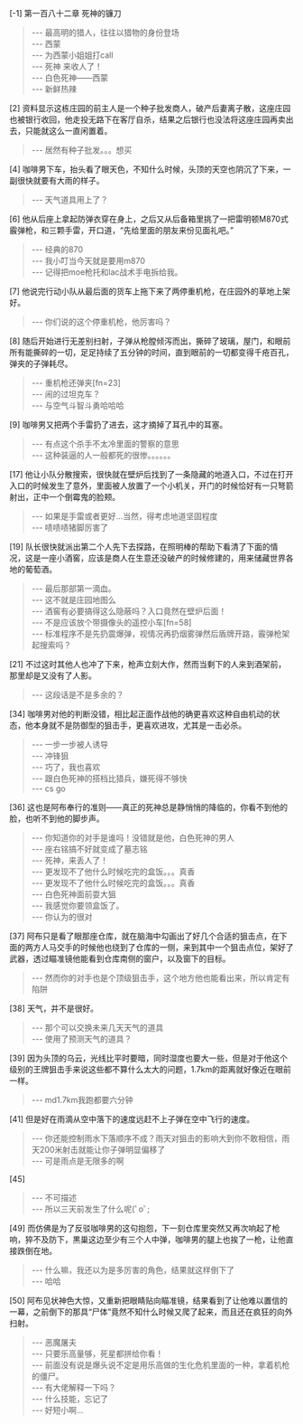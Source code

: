 
[-1] 第一百八十二章 死神的镰刀
>--- 最高明的猎人，往往以猎物的身份登场<br>
>--- 西蒙<br>
>--- 为西蒙小姐姐打call<br>
>--- 死神 来收人了！<br>
>--- 白色死神——西蒙<br>
>--- 新鲜热辣<br>

[2] 资料显示这栋庄园的前主人是一个种子批发商人，破产后妻离子散，这座庄园也被银行收回，他走投无路下在客厅自杀，结果之后银行也没法将这座庄园再卖出去，只能就这么一直闲置着。
>--- 居然有种子批发。。。想买<br>

[4] 咖啡男下车，抬头看了眼天色，不知什么时候，头顶的天空也阴沉了下来，一副很快就要有大雨的样子。
>--- 天气道具用上了？<br>

[6] 他从后座上拿起防弹衣穿在身上，之后又从后备箱里挑了一把雷明顿M870式霰弹枪，和三颗手雷，开口道，“先给里面的朋友来份见面礼吧。”
>--- 经典的870<br>
>--- 我小叮当今天就是要用m870<br>
>--- 记得把moe枪托和lac战术手电拆给我。<br>

[7] 他说完行动小队从最后面的货车上拖下来了两停重机枪，在庄园外的草地上架好。
>--- 你们说的这个停重机枪，他厉害吗？<br>

[8] 随后开始进行无差别扫射，子弹从枪膛倾泻而出，撕碎了玻璃，屋门，和眼前所有能撕碎的一切，足足持续了五分钟的时间，直到眼前的一切都变得千疮百孔，弹夹的子弹耗尽。
>--- 重机枪还弹夹[fn=23]<br>
>--- 闹的过坦克车？<br>
>--- 与空气斗智斗勇哈哈哈<br>

[9] 咖啡男又把两个手雷扔了进去，这才摘掉了耳孔中的耳塞。
>--- 有点这个杀手不太冷里面的警察的意思<br>
>--- 这种装逼的人一般都死的很惨。。。。。。<br>

[17] 他让小队分散搜索，很快就在壁炉后找到了一条隐藏的地道入口，不过在打开入口的时候发生了意外，里面被人放置了一个小机关，开门的时候恰好有一只弩箭射出，正中一个倒霉鬼的脸颊。
>--- 如果是手雷或者更好…当然，得考虑地道坚固程度<br>
>--- 啧啧啧猪脚厉害了<br>

[19] 队长很快就派出第二个人先下去探路，在照明棒的帮助下看清了下面的情况，这是一座小酒窖，应该是商人在生意还没破产的时候修建的，用来储藏世界各地的葡萄酒。
>--- 最后那部第一滴血。<br>
>--- 这不就是庄园地图么<br>
>--- 酒窖有必要搞得这么隐蔽吗？入口竟然在壁炉后面！<br>
>--- 不是应该放个带摄像头的遥控小车[fn=58]<br>
>--- 标准程序不是先扔震爆弹，视情况再扔烟雾弹然后盾牌开路，霰弹枪架起搜索吗？<br>

[21] 不过这时其他人也冲了下来，枪声立刻大作，然而当剩下的人来到酒架前，那里却是又没有了人影。
>--- 这段话是不是多余的？<br>

[34] 咖啡男对他的判断没错，相比起正面作战他的确更喜欢这种自由机动的状态，他本身就不是防御型的狙击手，更喜欢进攻，尤其是一击必杀。
>--- 一步一步被人诱导<br>
>--- 冲锋狙<br>
>--- 巧了，我也喜欢<br>
>--- 跟白色死神的搭档比猎兵，嫌死得不够快<br>
>--- cs go<br>

[36] 这也是阿布奉行的准则——真正的死神总是静悄悄的降临的，你看不到他的脸，也听不到他的脚步声。
>--- 你知道你的对手是谁吗！没错就是他，白色死神的男人<br>
>--- 座右铭搞不好就变成了墓志铭<br>
>--- 死神，来丢人了！<br>
>--- 更发现不了他什么时候吃完的盒饭。。。真香<br>
>--- 更发现不了他什么时候吃完的盒饭。。。真香<br>
>--- 白色死神面前耍大狙<br>
>--- 我感觉你要领盒饭了。<br>
>--- 你认为的很对<br>

[37] 阿布只是看了眼那座仓库，就在脑海中勾画出了好几个合适的狙击点，在下面的两方人马交手的时候他也绕到了仓库的一侧，来到其中一个狙击点位，架好了武器，透过瞄准镜他能看到仓库南侧的窗户，以及窗下的目标。
>--- 然而你的对手也是个顶级狙击手，这个地方他也能看出来，所以肯定有陷阱<br>

[38] 天气，并不是很好。
>--- 那个可以交换未来几天天气的道具<br>
>--- 使用了预测天气的道具？<br>

[39] 因为头顶的乌云，光线比平时要暗，同时湿度也要大一些，但是对于他这个级别的王牌狙击手来说这些都不算什么太大的问题，1.7km的距离就好像近在眼前一样。
>--- md1.7km我跑都要六分钟<br>

[41] 但是好在雨滴从空中落下的速度远赶不上子弹在空中飞行的速度。
>--- 你还能控制雨水下落顺序不成？雨天对狙击的影响大到你不敢相信，雨天200米射击就能让你子弹明显偏移了<br>
>--- 可是雨点是无限多的啊<br>

[45] 
>--- 不可描述<br>
>--- 所以三天前发生了什么呢(ﾟoﾟ;<br>

[49] 而仿佛是为了反驳咖啡男的这句抱怨，下一刻仓库里突然又再次响起了枪响，猝不及防下，黒巢这边至少有三个人中弹，咖啡男的腿上也挨了一枪，让他直接跌倒在地。
>--- 什么嘛，我还以为是多厉害的角色，结果就这样倒下了<br>
>--- 哈哈<br>

[50] 阿布见状神色大惊，又重新把眼睛贴向瞄准镜，结果看到了让他难以置信的一幕，之前倒下的那具“尸体”竟然不知什么时候又爬了起来，而且还在疯狂的向外扫射。
>--- 恶魔屠夫<br>
>--- 只要乐高量够，死星都拼给你看！<br>
>--- 前面没有说是爆头说不定是用乐高做的生化危机里面的一种，拿着机枪的僵尸。<br>
>--- 有大佬解释一下吗？<br>
>--- 什么技能，忘记了<br>
>--- 好短小啊...<br>
